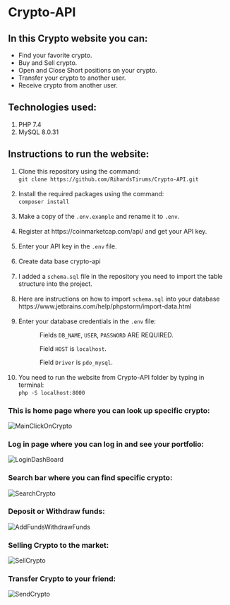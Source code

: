 # Crypto-API

## In this Crypto website you can:

* Find your favorite crypto.
* Buy and Sell crypto.
* Open and Close Short positions on your crypto.
* Transfer your crypto to another user.
* Receive crypto from another user.

## Technologies used:
<ol>
<li>PHP 7.4</li>
<li>MySQL 8.0.31</li>
</ol>

## Instructions to run the website:
<ol>
<li>Clone this repository using the command:<br><code>git clone https://github.com/RihardsTirums/Crypto-API.git</code></li><br>
<li>Install the required packages using the command:<br><code>composer install</code></li><br>
<li>Make a copy of the <code>.env.example</code> and rename it to <code>.env</code>.</li><br>
<li>Register at https://coinmarketcap.com/api/ and get your API key. </li><br>
<li>Enter your API key in the <code>.env</code> file.</li><br>
<li>Create data base crypto-api</li><br>
<li>I added a <code>schema.sql</code> file in the repository you need to import the table structure into the project.</li><br>
    <li>Here are instructions on how to import <code>schema.sql</code> into your database https://www.jetbrains.com/help/phpstorm/import-data.html</li><br>
<li>Enter your database credentials in the <code>.env</code> file: </li>
    <ol>
        <ul>Fields <code>DB_NAME</code>, <code>USER</code>, <code>PASSWORD</code> ARE REQUIRED.</ul>
        <ul>Field <code>HOST</code> is <code>localhost</code>.</ul>
        <ul>Field <code>Driver</code> is <code>pdo_mysql</code>.</ul><br>
    </ol>
<li>You need to run the website from Crypto-API folder by typing in terminal:<br><code>php -S localhost:8000</code></li>
</ol>

### This is home page where you can look up specific crypto:
![MainClickOnCrypto](https://user-images.githubusercontent.com/38011256/209435892-2d726f9c-59bb-4266-947b-e642761864fb.gif)


### Log in page where you can log in and see your portfolio:
![LoginDashBoard](https://user-images.githubusercontent.com/38011256/209435910-bf61ff74-fc57-4d62-94ec-c22323fe60ce.gif)


### Search bar where you can find specific crypto:
![SearchCrypto](https://user-images.githubusercontent.com/38011256/209435926-f8f23cfb-82b2-4e61-8472-6ff3221e0859.gif)


### Deposit or Withdraw funds:
![AddFundsWithdrawFunds](https://user-images.githubusercontent.com/38011256/209435947-7fe5e4bd-9660-4b3b-947a-9a8879b2fc46.gif)


### Selling Crypto to the market:
![SellCrypto](https://user-images.githubusercontent.com/38011256/209435954-e7bc6048-0cfd-4a7d-b97e-f99acc87f370.gif)


### Transfer Crypto to your friend:
![SendCrypto](https://user-images.githubusercontent.com/38011256/209435964-ce5a2426-0f59-4e6e-a931-3eb7de52115e.gif)
